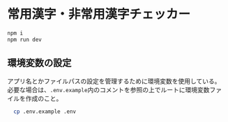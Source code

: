# 常用漢字・非常用漢字チェッカー

```bash
npm i
npm run dev
```

## 環境変数の設定

アプリ名とかファイルパスの設定を管理するために環境変数を使用している。
必要な場合は、`.env.example`内のコメントを参照の上でルートに環境変数ファイルを作成のこと。

```bash
  cp .env.example .env
```
